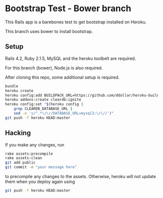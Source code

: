 # Bootstrap Test - Bower branch

This Rails app is a barebones test to get bootstrap installed on Heroku.

This branch uses bower to install bootstrap.

## Setup

Rails 4.2, Ruby 2.1.5, MySQL and the heroku toolbelt are required.

For this branch (bower), Node.js is also required.

After cloning this repo, some additional setup is required.

```bash
bundle
heroku create
heroku config:add BUILDPACK_URL=https://github.com/ddollar/heroku-buildpack-multi.git
heroku addons:create cleardb:ignite
heroku config:set "$(heroku config |
    grep CLEARDB_DATABASE_URL | 
    sed -e 's/^.*\/\//DATABASE_URL=mysql2:\/\//')"
git push -f heroku HEAD:master
```

## Hacking

If you make any changes, run

```bash
rake assets:precompile
rake assets:clean
git add public
git commit -m "your message here"
```

to precompile any changes to the assets. Otherwise, heroku will not update them when you deploy again using

```bash
git push -f heroku HEAD:master
```

